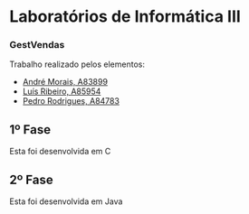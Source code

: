 # Laboratórios de Informática III
### GestVendas

Trabalho realizado pelos elementos:

- [André Morais, A83899](https://github.com/Demorales1998)
- [Luís Ribeiro, A85954](https://github.com/luis1ribeiro)
- [Pedro Rodrigues, A84783](https://github.com/pedrordgs)


## 1º Fase
Esta foi desenvolvida em C

## 2º Fase
Esta foi desenvolvida em Java
